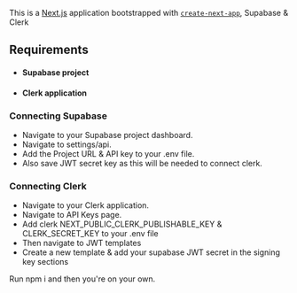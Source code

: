 This is a [Next.js](https://nextjs.org/) application bootstrapped with [`create-next-app`](https://github.com/vercel/next.js/tree/canary/packages/create-next-app), Supabase & Clerk

## Requirements
- #### Supabase project
- #### Clerk application

### Connecting Supabase
- Navigate to your Supabase project dashboard.
- Navigate to settings/api.
- Add the Project URL & API key to your .env file.
- Also save JWT secret key as this will be needed to connect clerk.

### Connecting Clerk
- Navigate to your Clerk application.
- Navigate to API Keys page.
- Add clerk NEXT_PUBLIC_CLERK_PUBLISHABLE_KEY & CLERK_SECRET_KEY to your .env file
- Then navigate to JWT templates
- Create a new template & add your supabase JWT secret in the signing key sections

Run npm i and then you're on your own.
